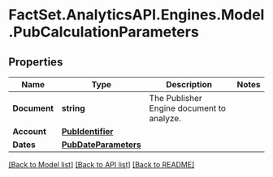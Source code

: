 # FactSet.AnalyticsAPI.Engines.Model.PubCalculationParameters

## Properties

Name | Type | Description | Notes
------------ | ------------- | ------------- | -------------
**Document** | **string** | The Publisher Engine document to analyze. | 
**Account** | [**PubIdentifier**](PubIdentifier.md) |  | 
**Dates** | [**PubDateParameters**](PubDateParameters.md) |  | 

[[Back to Model list]](../README.md#documentation-for-models) [[Back to API list]](../README.md#documentation-for-api-endpoints) [[Back to README]](../README.md)

